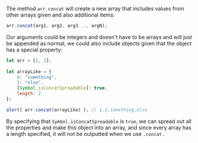 The method `arr.concat` will create a new array that includes values from other arrays given and also additional items:
```js
arr.concat(arg1, arg2, arg3..., argN);
```
Our arguments could be integers and doesn't have to be arrays and will just be appended as normal, we could also include objects given that the object has a special property:
```js
let arr = [1, 2];
  
let arrayLike = {
	0: "something",
	1: "else",
	[Symbol.isConcatSpreadable]: true,
	length: 2
};

alert( arr.concat(arrayLike) ); // 1,2,something,else
```
By specifying that `Symbol.isConcatSpreadable` is `true`, we can spread out all the properties and make this object into an array, and since every array has a length specified, it will not be outputted when we use `.concat` .
